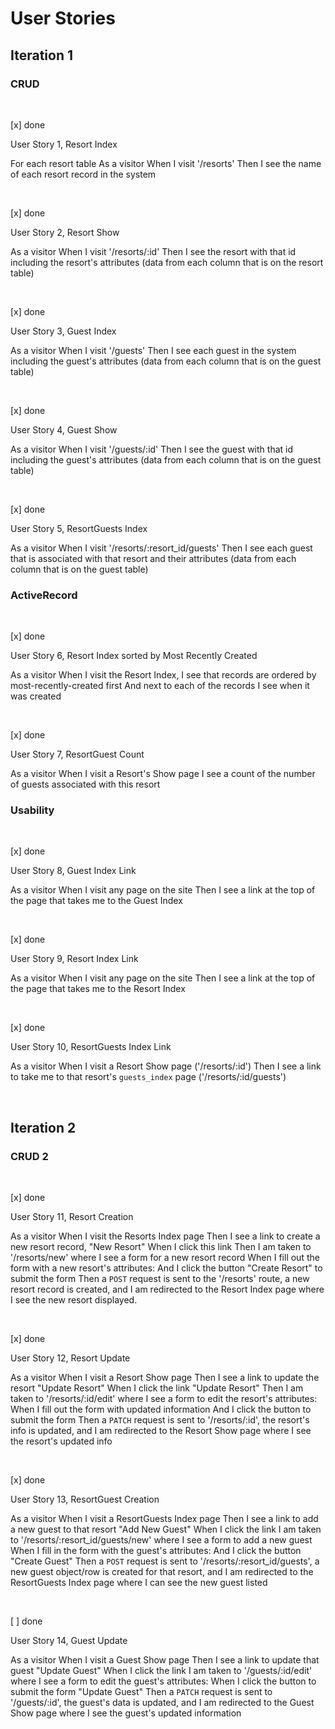 # User Stories

## Iteration 1

### CRUD

&nbsp;

[x] done

User Story 1, Resort Index

For each resort table
As a visitor
When I visit '/resorts'
Then I see the name of each resort record in the system

&nbsp;

[x] done

User Story 2, Resort Show

As a visitor
When I visit '/resorts/:id'
Then I see the resort with that id including the resort's attributes
(data from each column that is on the resort table)

&nbsp;

[x] done

User Story 3, Guest Index

As a visitor
When I visit '/guests'
Then I see each guest in the system including the guest's attributes
(data from each column that is on the guest table)

&nbsp;

[x] done

User Story 4, Guest Show

As a visitor
When I visit '/guests/:id'
Then I see the guest with that id including the guest's attributes
(data from each column that is on the guest table)

&nbsp;

[x] done

User Story 5, ResortGuests Index

As a visitor
When I visit '/resorts/:resort_id/guests'
Then I see each guest that is associated with that resort and their attributes
(data from each column that is on the guest table)

### ActiveRecord

&nbsp;

[x] done

User Story 6, Resort Index sorted by Most Recently Created

As a visitor
When I visit the Resort Index,
I see that records are ordered by most-recently-created first
And next to each of the records I see when it was created

&nbsp;

[x] done

User Story 7, ResortGuest Count

As a visitor
When I visit a Resort's Show page
I see a count of the number of guests associated with this resort

### Usability

&nbsp;

[x] done

User Story 8, Guest Index Link

As a visitor
When I visit any page on the site
Then I see a link at the top of the page that takes me to the Guest Index

&nbsp;

[x] done

User Story 9, Resort Index Link

As a visitor
When I visit any page on the site
Then I see a link at the top of the page that takes me to the Resort Index

&nbsp;

[x] done

User Story 10, ResortGuests Index Link

As a visitor
When I visit a Resort Show page ('/resorts/:id')
Then I see a link to take me to that resort's `guests_index` page ('/resorts/:id/guests')

&nbsp;

## Iteration 2

### CRUD 2

&nbsp;

[x] done

User Story 11, Resort Creation

As a visitor
When I visit the Resorts Index page
Then I see a link to create a new resort record, "New Resort"
When I click this link
Then I am taken to '/resorts/new' where I see a form for a new resort record
When I fill out the form with a new resort's attributes:
And I click the button "Create Resort" to submit the form
Then a `POST` request is sent to the '/resorts' route,
a new resort record is created,
and I am redirected to the Resort Index page where I see the new resort displayed.

&nbsp;

[x] done

User Story 12, Resort Update

As a visitor
When I visit a Resort Show page
Then I see a link to update the resort "Update Resort"
When I click the link "Update Resort"
Then I am taken to '/resorts/:id/edit' where I see a form to edit the resort's attributes:
When I fill out the form with updated information
And I click the button to submit the form
Then a `PATCH` request is sent to '/resorts/:id',
the resort's info is updated,
and I am redirected to the Resort Show page where I see the resort's updated info

&nbsp;

[x] done

User Story 13, ResortGuest Creation

As a visitor
When I visit a ResortGuests Index page
Then I see a link to add a new guest to that resort "Add New Guest"
When I click the link
I am taken to '/resorts/:resort_id/guests/new' where I see a form to add a new guest
When I fill in the form with the guest's attributes:
And I click the button "Create Guest"
Then a `POST` request is sent to '/resorts/:resort_id/guests',
a new guest object/row is created for that resort,
and I am redirected to the ResortGuests Index page where I can see the new guest listed

&nbsp;

[ ] done

User Story 14, Guest Update

As a visitor
When I visit a Guest Show page
Then I see a link to update that guest "Update Guest"
When I click the link
I am taken to '/guests/:id/edit' where I see a form to edit the guest's attributes:
When I click the button to submit the form "Update Guest"
Then a `PATCH` request is sent to '/guests/:id',
the guest's data is updated,
and I am redirected to the Guest Show page where I see the guest's updated information

&nbsp;
